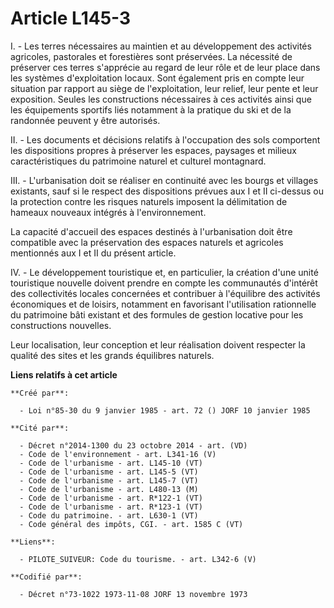 # Article L145-3

I. - Les terres nécessaires au maintien et au développement des activités agricoles, pastorales et forestières sont
préservées. La nécessité de préserver ces terres s'apprécie au regard de leur rôle et de leur place dans les systèmes
d'exploitation locaux. Sont également pris en compte leur situation par rapport au siège de l'exploitation, leur relief, leur
pente et leur exposition. Seules les constructions nécessaires à ces activités ainsi que les équipements sportifs liés
notamment à la pratique du ski et de la randonnée peuvent y être autorisés.

II. - Les documents et décisions relatifs à l'occupation des sols comportent les dispositions propres à préserver les
espaces, paysages et milieux caractéristiques du patrimoine naturel et culturel montagnard.

III. - L'urbanisation doit se réaliser en continuité avec les bourgs et villages existants, sauf si le respect des
dispositions prévues aux I et II ci-dessus ou la protection contre les risques naturels imposent la délimitation de hameaux
nouveaux intégrés à l'environnement.

La capacité d'accueil des espaces destinés à l'urbanisation doit être compatible avec la préservation des espaces naturels et
agricoles mentionnés aux I et II du présent article.

IV. - Le développement touristique et, en particulier, la création d'une unité touristique nouvelle doivent prendre en compte
les communautés d'intérêt des collectivités locales concernées et contribuer à l'équilibre des activités économiques et de
loisirs, notamment en favorisant l'utilisation rationnelle du patrimoine bâti existant et des formules de gestion locative
pour les constructions nouvelles.

Leur localisation, leur conception et leur réalisation doivent respecter la qualité des sites et les grands équilibres
naturels.

**Liens relatifs à cet article**

	**Créé par**:

	  - Loi n°85-30 du 9 janvier 1985 - art. 72 () JORF 10 janvier 1985

	**Cité par**:

	  - Décret n°2014-1300 du 23 octobre 2014 - art. (VD)
	  - Code de l'environnement - art. L341-16 (V)
	  - Code de l'urbanisme - art. L145-10 (VT)
	  - Code de l'urbanisme - art. L145-5 (VT)
	  - Code de l'urbanisme - art. L145-7 (VT)
	  - Code de l'urbanisme - art. L480-13 (M)
	  - Code de l'urbanisme - art. R*122-1 (VT)
	  - Code de l'urbanisme - art. R*123-1 (VT)
	  - Code du patrimoine. - art. L630-1 (VT)
	  - Code général des impôts, CGI. - art. 1585 C (VT)

	**Liens**:

	  - PILOTE_SUIVEUR: Code du tourisme. - art. L342-6 (V)

	**Codifié par**:

	  - Décret n°73-1022 1973-11-08 JORF 13 novembre 1973
